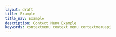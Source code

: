 ```yaml
---
layout: draft
title: Example
title_nav: Example
description: Context Menu Example
keywords: contextmenu context menu contextmenuapi
---
```




